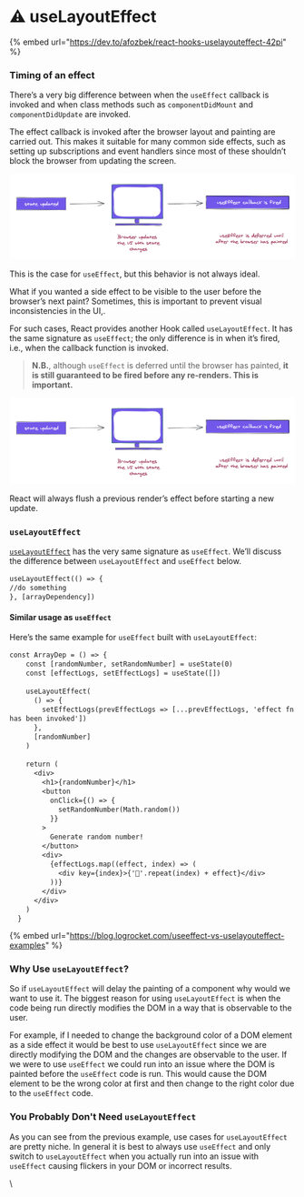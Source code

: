 # ⚠ useLayoutEffect

{% embed url="https://dev.to/afozbek/react-hooks-uselayouteffect-42pi" %}



### Timing of an effect <a href="#timingofaneffect" id="timingofaneffect"></a>

There’s a very big difference between when the `useEffect` callback is invoked and when class methods such as `componentDidMount` and `componentDidUpdate` are invoked.

The effect callback is invoked after the browser layout and painting are carried out. This makes it suitable for many common side effects, such as setting up subscriptions and event handlers since most of these shouldn’t block the browser from updating the screen.

![An illustration of the effect callback](../.gitbook/assets/effect-callback-illustration.png)

This is the case for `useEffect`, but this behavior is not always ideal.

What if you wanted a side effect to be visible to the user before the browser’s next paint? Sometimes, this is important to prevent visual inconsistencies in the UI,.

For such cases, React provides another Hook called `useLayoutEffect`. It has the same signature as `useEffect`; the only difference is in when it’s fired, i.e., when the callback function is invoked.

> **N.B.**, although `useEffect` is deferred until the browser has painted, **it is still guaranteed to be fired before any re-renders. This is important.**

![useEffect is fired before any new re-renders](<../.gitbook/assets/effect-callback-illustration (1).png>)

React will always flush a previous render’s effect before starting a new update.

### `useLayoutEffect` <a href="#uselayouteffect" id="uselayouteffect"></a>

[`useLayoutEffect`](https://reactjs.org/docs/hooks-reference.html#uselayouteffect) has the very same signature as `useEffect`. We’ll discuss the difference between `useLayoutEffect` and `useEffect` below.

```
useLayoutEffect(() => {
//do something
}, [arrayDependency])
```

#### Similar usage as `useEffect`

Here’s the same example for `useEffect` built with `useLayoutEffect`:

```
const ArrayDep = () => {
    const [randomNumber, setRandomNumber] = useState(0)
    const [effectLogs, setEffectLogs] = useState([])
  
    useLayoutEffect(
      () => {
        setEffectLogs(prevEffectLogs => [...prevEffectLogs, 'effect fn has been invoked'])
      },
      [randomNumber]
    )
  
    return (
      <div>
        <h1>{randomNumber}</h1>
        <button
          onClick={() => {
            setRandomNumber(Math.random())
          }}
        >
          Generate random number!
        </button>
        <div>
          {effectLogs.map((effect, index) => (
            <div key={index}>{'🍔'.repeat(index) + effect}</div>
          ))}
        </div>
      </div>
    )
  }
```

{% embed url="https://blog.logrocket.com/useeffect-vs-uselayouteffect-examples" %}

### Why Use `useLayoutEffect`? <a href="#why-use-uselayouteffect" id="why-use-uselayouteffect"></a>

So if `useLayoutEffect` will delay the painting of a component why would we want to use it. The biggest reason for using `useLayoutEffect` is when the code being run directly modifies the DOM in a way that is observable to the user.

For example, if I needed to change the background color of a DOM element as a side effect it would be best to use `useLayoutEffect` since we are directly modifying the DOM and the changes are observable to the user. If we were to use `useEffect` we could run into an issue where the DOM is painted before the `useEffect` code is run. This would cause the DOM element to be the wrong color at first and then change to the right color due to the `useEffect` code.

### You Probably Don't Need `useLayoutEffect` <a href="#you-probably-dont-need-uselayouteffect" id="you-probably-dont-need-uselayouteffect"></a>

As you can see from the previous example, use cases for `useLayoutEffect` are pretty niche. In general it is best to always use `useEffect` and only switch to `useLayoutEffect` when you actually run into an issue with `useEffect` causing flickers in your DOM or incorrect results.

\
